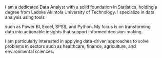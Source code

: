 I am a dedicated Data Analyst with a solid foundation in Statistics, holding a degree from Ladoke Akintola University of Technology. I specialize in data analysis using tools

such as Power BI, Excel, SPSS, and Python. My focus is on transforming data into actionable insights that support informed decision-making.

I am particularly interested in applying data-driven approaches to solve problems in sectors such as healthcare, finance, agriculture, and environmental sciences.

